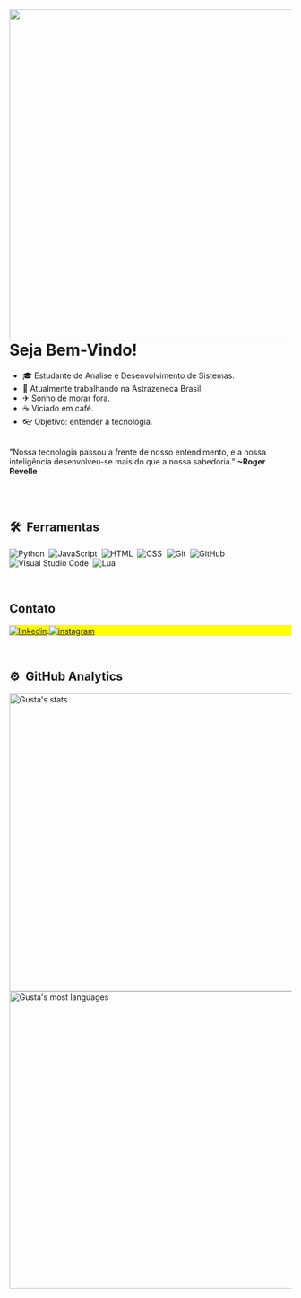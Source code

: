 <img align="right" height="590em" src="https://raw.githubusercontent.com/gist/KaoreSactra/5aad67688a2c1c99a8e4f533b529d876/raw/5a7cf0c4f3846a949ac540a8eaaf09ead5504cc8/Gitcard.svg"/>

<h1 align="left">Seja Bem-Vindo!</h1>

- 🎓  Estudante de Analise e Desenvolvimento de Sistemas.
- 💉  Atualmente trabalhando na Astrazeneca Brasil.
- ✈  Sonho de morar fora.
- ☕  Viciado em café.
- 👓  Objetivo: entender a tecnologia.

<br>
"Nossa tecnologia passou a frente de nosso entendimento, e a nossa inteligência desenvolveu-se mais do que a nossa sabedoria."
<strong>~Roger Revelle</strong>

<br><br>

##  🛠 &nbsp;Ferramentas

![Python](https://img.shields.io/badge/-Python-05122A?style=flat&logo=Python&logoColor=ec4500)&nbsp;
![JavaScript](https://img.shields.io/badge/-JavaScript-05122A?style=flat&logo=javascript&logoColor=ec4500)&nbsp;
![HTML](https://img.shields.io/badge/-HTML-05122A?style=flat&logo=HTML5&logoColor=ec4500)&nbsp;
![CSS](https://img.shields.io/badge/-CSS-05122A?style=flat&logo=CSS3&logoColor=ec4500)&nbsp;
![Git](https://img.shields.io/badge/-Git-05122A?style=flat&logo=git&logoColor=ec4500)&nbsp;
![GitHub](https://img.shields.io/badge/-GitHub-05122A?style=flat&logo=github&logoColor=ec4500)&nbsp;
![Visual Studio Code](https://img.shields.io/badge/-Visual%20Studio%20Code-05122A?style=flat&logo=visual-studio-code&logoColor=ec4500)&nbsp;
![Lua](https://img.shields.io/badge/-Lua-05122A?style=flat&logo=Lua&logoColor=ec4500)&nbsp;

<br>

## Contato

<p align="left" style="background:yellow">
<a href="https://www.linkedin.com/in/gustavo-silva-arag%C3%A3o-30b544244?utm_source=share&utm_campaign=share_via&utm_content=profile&utm_medium=android_app" target="_blank">
  <img align="center" src="https://img.shields.io/badge/-Gustavo Silva Aragão-05122A?style=flat&logo=linkedin&logoColor=ec4500" alt="linkedin"/>
</a>
<a href="https://instagram.com/gusta_sactra" target="_blank">
 <img align="center" src="https://img.shields.io/badge/-Gusta_Sactra-05122A?style=flat&logo=instagram&logoColor=ec4500" alt="instagram"/>
</a>
</p>

<br>

##  ⚙️ &nbsp;GitHub Analytics

<p align="left">
<img width="530em" src="https://github-readme-stats.vercel.app/api?username=KaoreSactra&show_icons=true&theme=dracula" alt="Gusta's stats"/>
<img width="530em" src="https://github-readme-stats.vercel.app/api/top-langs/?username=KaoreSactra&layout=compact&theme=dracula" alt="Gusta's most languages"/>
</p>
